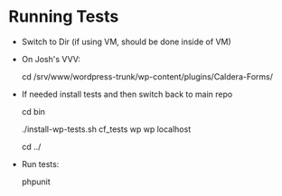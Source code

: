 # Running Tests

* Switch to Dir (if using VM, should be done inside of VM)
* On Josh's VVV:

    cd /srv/www/wordpress-trunk/wp-content/plugins/Caldera-Forms/
    
* If needed install tests and then switch back to main repo

    cd bin

    ./install-wp-tests.sh cf_tests wp wp localhost
    
    cd ../
    
* Run tests:

    phpunit
